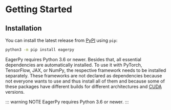 # Getting Started

## Installation

You can install the latest release from [PyPI](https://pypi.org/project/eagerpy/) using `pip`:

```bash
python3 -m pip install eagerpy
```

EagerPy requires Python 3.6 or newer. Besides that, all essential dependencies are automatically installed. To use it with PyTorch, TensorFlow, JAX, or NumPy, the respective framework needs to be installed separately. These frameworks are not declared as dependencies because not everyone wants to use and thus install all of them and because some of these packages have different builds for different architectures and [CUDA](https://developer.nvidia.com/cuda-zone) versions.

::: warning NOTE
EagerPy requires Python 3.6 or newer.
:::
